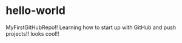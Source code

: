 # hello-world
MyFirstGitHubRepo!!
Learning how to start up with GitHub and push projects!! looks cool!!
